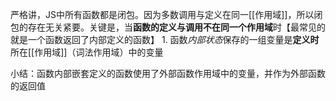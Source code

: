 严格讲，JS中所有函数都是闭包。因为多数调用与定义在同一[[作用域]]，所以闭包的存在无关紧要。关键是，当**函数的定义与调用不在同一个作用域**时【最常见的就是一个函数返回了内部定义的函数】
	1. 函数*内部状态*保存的一组变量是**定义时**所在[[作用域]]（词法作用域）中的变量

小结：函数内部嵌套定义的函数使用了外部函数作用域中的变量，并作为外部函数的返回值
